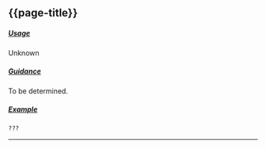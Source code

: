 ## {{page-title}}

<h5><ins>Usage</ins></h5>

<span class="mro-circle unknown" title="Unknown"></span> Unknown


<h5><ins>Guidance</ins></h5>
To be determined.



<h5><ins>Example</ins></h5>

```xml
???
```

---
